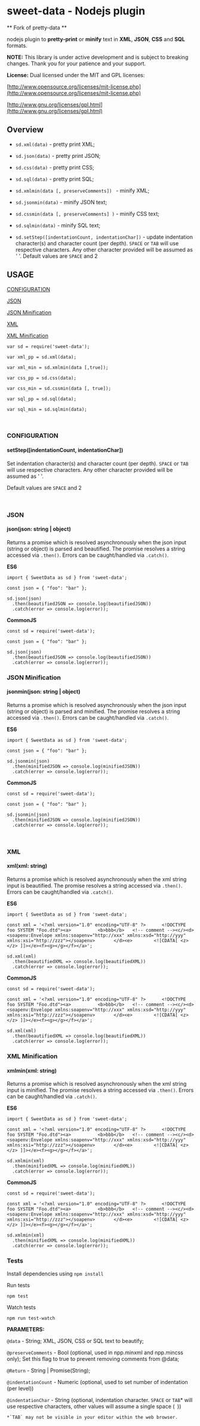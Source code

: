 # sweet-data - Nodejs plugin
** Fork of pretty-data **

nodejs plugin to **pretty-print** or **minify**
text in **XML**, **JSON**, **CSS**  and  **SQL** formats.

**NOTE:** This library is under active development and is subject to breaking changes. Thank you for your patience and your support.

**License:** Dual licensed under
the MIT and GPL licenses:

[http://www.opensource.org/licenses/mit-license.php](http://www.opensource.org/licenses/mit-license.php)

[http://www.gnu.org/licenses/gpl.html](http://www.gnu.org/licenses/gpl.html)

## Overview

* `sd.xml(data)` - pretty print XML; 

* `sd.json(data)` - pretty print JSON; 

* `sd.css(data)` - pretty print CSS; 

* `sd.sql(data)` - pretty print SQL; 

* `sd.xmlmin(data [, preserveComments]) ` - minify XML; 

* `sd.jsonmin(data)` - minify JSON text;

* `sd.cssmin(data [, preserveComments] )` - minify CSS text; 

* `sd.sqlmin(data)` - minify SQL text;

* `sd.setStep([indentationCount, indentationChar])` - update indentation character(s) and character count (per depth). `SPACE` or `TAB` will use respective characters. Any other character provided will be assumed as ' '. Default values are `SPACE` and 2

## USAGE

[CONFIGURATION](#configuration)

[JSON](#json)

[JSON Minification](#json-minification)

[XML](#xml)

[XML Minification](#xml-minification)

`var sd = require('sweet-data'); `

`var xml_pp = sd.xml(data); `

`var xml_min = sd.xmlmin(data [,true]);`

`var css_pp = sd.css(data); `

`var css_min = sd.cssmin(data [, true]);`

`var sql_pp = sd.sql(data);` 

`var sql_min = sd.sqlmin(data);`

<br />

### CONFIGURATION

#### setStep([indentationCount, indentationChar])

Set indentation character(s) and character count (per depth). `SPACE` or `TAB` will use respective characters. Any other character provided will be assumed as ' '. 

Default values are `SPACE` and 2

<br />

### JSON

#### json(json: string | object)

Returns a promise which is resolved asynchronously when the json input (string or object) is parsed and beautified. The promise resolves a string accessed via `.then()`. Errors can be caught/handled via `.catch()`.

**ES6**

```
import { SweetData as sd } from 'sweet-data';

const json = { "foo": "bar" };

sd.json(json)
  .then(beautifiedJSON => console.log(beautifiedJSON))
  .catch(error => console.log(error));
```

**CommonJS**

```
const sd = require('sweet-data');

const json = { "foo": "bar" };

sd.json(json)
  .then(beautifiedJSON => console.log(beautifiedJSON))
  .catch(error => console.log(error));
```

### JSON Minification

#### jsonmin(json: string | object)

Returns a promise which is resolved asynchronously when the json input (string or object) is parsed and minified. The promise resolves a string accessed via `.then()`. Errors can be caught/handled via `.catch()`.

**ES6**

```
import { SweetData as sd } from 'sweet-data';

const json = { "foo": "bar" };

sd.jsonmin(json)
  .then(minifiedJSON => console.log(minifiedJSON))
  .catch(error => console.log(error));
```

**CommonJS**

```
const sd = require('sweet-data');

const json = { "foo": "bar" };

sd.jsonmin(json)
  .then(minifiedJSON => console.log(minifiedJSON))
  .catch(error => console.log(error));
```

<br />

### XML

#### xml(xml: string)

Returns a promise which is resolved asynchronously when the xml string input is beautified. The promise resolves a string accessed via `.then()`. Errors can be caught/handled via `.catch()`.

**ES6**

```
import { SweetData as sd } from 'sweet-data';

const xml = '<?xml version="1.0" encoding="UTF-8" ?>      <!DOCTYPE foo SYSTEM "Foo.dtd"><a>          <b>bbb</b>   <!-- comment --><c/><d><soapenv:Envelope xmlns:soapenv="http://xxx" xmlns:xsd="http://yyy" xmlns:xsi="http://zzz"></soapenv>       </d><e>        <![CDATA[ <z></z> ]]></e><f><g></g></f></a>';

sd.xml(xml)
  .then(beautifiedXML => console.log(beautifiedXML))
  .catch(error => console.log(error));
```

**CommonJS**

```
const sd = require('sweet-data');

const xml = '<?xml version="1.0" encoding="UTF-8" ?>      <!DOCTYPE foo SYSTEM "Foo.dtd"><a>          <b>bbb</b>   <!-- comment --><c/><d><soapenv:Envelope xmlns:soapenv="http://xxx" xmlns:xsd="http://yyy" xmlns:xsi="http://zzz"></soapenv>       </d><e>        <![CDATA[ <z></z> ]]></e><f><g></g></f></a>';

sd.xml(xml)
  .then(beautifiedXML => console.log(beautifiedXML))
  .catch(error => console.log(error));
```


### XML Minification

#### xmlmin(xml: string)

Returns a promise which is resolved asynchronously when the xml string input is minified. The promise resolves a string accessed via `.then()`. Errors can be caught/handled via `.catch()`.

**ES6**

```
import { SweetData as sd } from 'sweet-data';

const xml = '<?xml version="1.0" encoding="UTF-8" ?>      <!DOCTYPE foo SYSTEM "Foo.dtd"><a>          <b>bbb</b>   <!-- comment --><c/><d><soapenv:Envelope xmlns:soapenv="http://xxx" xmlns:xsd="http://yyy" xmlns:xsi="http://zzz"></soapenv>       </d><e>        <![CDATA[ <z></z> ]]></e><f><g></g></f></a>';

sd.xmlmin(xml)
  .then(minifiedXML => console.log(minifiedXML))
  .catch(error => console.log(error));
```

**CommonJS**

```
const sd = require('sweet-data');

const xml = '<?xml version="1.0" encoding="UTF-8" ?>      <!DOCTYPE foo SYSTEM "Foo.dtd"><a>          <b>bbb</b>   <!-- comment --><c/><d><soapenv:Envelope xmlns:soapenv="http://xxx" xmlns:xsd="http://yyy" xmlns:xsi="http://zzz"></soapenv>       </d><e>        <![CDATA[ <z></z> ]]></e><f><g></g></f></a>';

sd.xmlmin(xml)
  .then(minifiedXML => console.log(minifiedXML))
  .catch(error => console.log(error));
```

### Tests

Install dependencies using `npm install`

Run tests

```
npm test
```

Watch tests

```
npm run test-watch
```


**PARAMETERS:**

`@data` - String; XML, JSON, CSS or SQL text to beautify; 

`@preserveComments` - Bool (optional, used in npp.minxml and npp.mincss only); 
                       Set this flag to true to prevent removing comments from @data; 

`@Return` - String | Promise(String);

`@indentationCount` - Numeric (optional, used to set number of indentation (per level))

`@indentationChar` - String (optional, indentation character. `SPACE` or `TAB`* will use 
                             respective characters, other values will assume a single space (` `))

    *`TAB` may not be visible in your editor within the web browser.
